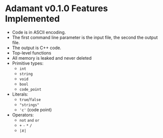 # Adamant v0.1.0 Features Implemented

* Code is in ASCII encoding.
* The first command line parameter is the input file, the second the output file.
* The output is C++ code.
* Top-level functions
* All memory is leaked and never deleted
* Primitive types:
  * `int`
  * `string`
  * `void`
  * `bool`
  * `code_point`
* Literals:
  * `true`/`false`
  * `"strings"`
  * `'c'` (code point)
* Operators:
  * `not` `and` `or`
  * `+` `-` `*` `/`
  * `|`*x*`|`
